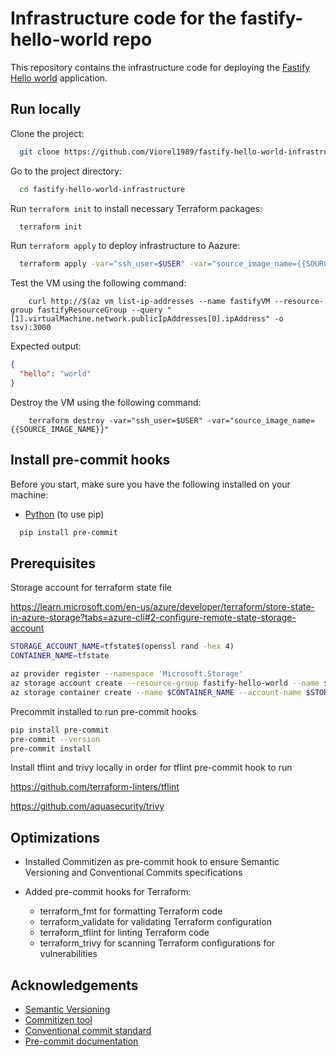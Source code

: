 # Infrastructure code for the fastify-hello-world repo
This repository contains the infrastructure code for deploying the [Fastify Hello world](https://github.com/Viorel1989/fastify-hello-world) application.


## Run locally

Clone the project:

```bash
  git clone https://github.com/Viorel1989/fastify-hello-world-infrastructure.git
```

Go to the project directory:

```bash
  cd fastify-hello-world-infrastructure
```

Run `terraform init` to install necessary Terraform packages:

```bash
  terraform init
```

Run `terraform apply` to deploy infrastructure to Aazure:

```bash
  terraform apply -var="ssh_user=$USER" -var="source_image_name={{SOURCE_IMAGE_NAME}}"
```

Test the VM using the following command:

```
    curl http://$(az vm list-ip-addresses --name fastifyVM --resource-group fastifyResourceGroup --query "[1].virtualMachine.network.publicIpAddresses[0].ipAddress" -o tsv):3000

```

Expected output:

```json
{
  "hello": "world"
}
```

Destroy the VM using the following command:

```
    terraform destroy -var="ssh_user=$USER" -var="source_image_name={{SOURCE_IMAGE_NAME}}"

```

## Install pre-commit hooks

Before you start, make sure you have the following installed on your machine:

- [Python](https://www.python.org/downloads/) (to use pip)

```bash
  pip install pre-commit
```

## Prerequisites

Storage account for terraform state file

https://learn.microsoft.com/en-us/azure/developer/terraform/store-state-in-azure-storage?tabs=azure-cli#2-configure-remote-state-storage-account

```bash
STORAGE_ACCOUNT_NAME=tfstate$(openssl rand -hex 4)
CONTAINER_NAME=tfstate

az provider register --namespace 'Microsoft.Storage'
az storage account create --resource-group fastify-hello-world --name $STORAGE_ACCOUNT_NAME --sku Standard_LRS --encryption-services blob
az storage container create --name $CONTAINER_NAME --account-name $STORAGE_ACCOUNT_NAME
```

Precommit installed to run pre-commit hooks

```bash
pip install pre-commit
pre-commit --version
pre-commit install
```
Install tflint and trivy locally in order for tflint pre-commit hook to run

https://github.com/terraform-linters/tflint

https://github.com/aquasecurity/trivy

## Optimizations

- Installed Commitizen as pre-commit hook to ensure Semantic Versioning and Conventional Commits specifications

- Added pre-commit hooks for Terraform:

    - terraform_fmt for formatting Terraform code
    - terraform_validate for validating Terraform configuration
    - terraform_tflint for linting Terraform code
    - terraform_trivy for scanning Terraform configurations for vulnerabilities

## Acknowledgements

- [Semantic Versioning](https://semver.org/)
- [Commitizen tool](https://commitizen-tools.github.io/commitizen/)
- [Conventional commit standard](https://www.conventionalcommits.org/)
- [Pre-commit documentation](https://pre-commit.com/)

